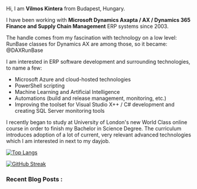Hi, I am **Vilmos Kintera** from Budapest, Hungary.

I have been working with **Microsoft Dynamics Axapta / AX / Dynamics 365 Finance and Supply Chain Management** ERP systems since 2003.


The handle comes from my fascination with technology on a low level: RunBase classes for Dynamics AX are among those, so it became: @DAXRunBase


I am interested in ERP software development and surrounding technologies, to name a few:
- Microsoft Azure and cloud-hosted technologies
- PowerShell scripting
- Machine Learning and Artificial Intelligence
- Automations (build and release management, monitoring, etc.)
- Improving the toolset for Visual Studio X++ / C# development and creating SQL Server monitoring tools


I recently began to study at University of London's new World Class online course in order to finish my Bachelor in Science Degree. The curriculum introduces adoption of a lot of current, very relevant advanced technologies which I am interested in next to my dayjob.

[![Top Langs](https://github-readme-stats.vercel.app/api/top-langs/?username=DAXRunBase&layout=compact&theme=vision-friendly-dark)](https://github.com/anuraghazra/github-readme-stats)

[![GitHub Streak](http://github-readme-streak-stats.herokuapp.com?user=DAXRunBase&theme=gruvbox&background=000000&mode=weekly)](https://git.io/streak-stats)

### Recent Blog Posts :

<!-- BLOG-POST-LIST:START -->
<!-- BLOG-POST-LIST:END -->

